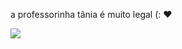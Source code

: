 

a professorinha tânia é muito legal (: ❤️

![](https://media.tenor.com/riUY62dRgjkAAAAC/penguin-welcome.gif)
